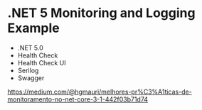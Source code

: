 # .NET 5 Monitoring and Logging Example

- .NET 5.0
- Health Check
- Health Check UI
- Serilog
- Swagger

https://medium.com/@hgmauri/melhores-pr%C3%A1ticas-de-monitoramento-no-net-core-3-1-442f03b71d74
